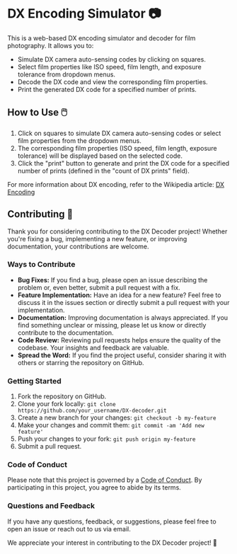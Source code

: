 # DX Encoding Simulator 📷

This is a web-based DX encoding simulator and decoder for film photography. It allows you to:

- Simulate DX camera auto-sensing codes by clicking on squares.
- Select film properties like ISO speed, film length, and exposure tolerance from dropdown menus.
- Decode the DX code and view the corresponding film properties.
- Print the generated DX code for a specified number of prints.

## How to Use 🖱️

1. Click on squares to simulate DX camera auto-sensing codes or select film properties from the dropdown menus.
2. The corresponding film properties (ISO speed, film length, exposure tolerance) will be displayed based on the selected code.
3. Click the "print" button to generate and print the DX code for a specified number of prints (defined in the "count of DX prints" field).

For more information about DX encoding, refer to the Wikipedia article: [DX Encoding](https://en.wikipedia.org/wiki/DX_encoding)

## Contributing 🤝

Thank you for considering contributing to the DX Decoder project! Whether you're fixing a bug, implementing a new feature, or improving documentation, your contributions are welcome.

### Ways to Contribute

- **Bug Fixes:** If you find a bug, please open an issue describing the problem or, even better, submit a pull request with a fix.
- **Feature Implementation:** Have an idea for a new feature? Feel free to discuss it in the issues section or directly submit a pull request with your implementation.
- **Documentation:** Improving documentation is always appreciated. If you find something unclear or missing, please let us know or directly contribute to the documentation.
- **Code Review:** Reviewing pull requests helps ensure the quality of the codebase. Your insights and feedback are valuable.
- **Spread the Word:** If you find the project useful, consider sharing it with others or starring the repository on GitHub.

### Getting Started

1. Fork the repository on GitHub.
2. Clone your fork locally: `git clone https://github.com/your_username/DX-decoder.git`
3. Create a new branch for your changes: `git checkout -b my-feature`
4. Make your changes and commit them: `git commit -am 'Add new feature'`
5. Push your changes to your fork: `git push origin my-feature`
6. Submit a pull request.

### Code of Conduct

Please note that this project is governed by a [Code of Conduct](https://github.com/dmmat/DX-decoder/blob/master/CODE_OF_CONDUCT.md). By participating in this project, you agree to abide by its terms.

### Questions and Feedback

If you have any questions, feedback, or suggestions, please feel free to open an issue or reach out to us via email.

We appreciate your interest in contributing to the DX Decoder project! 🌟

